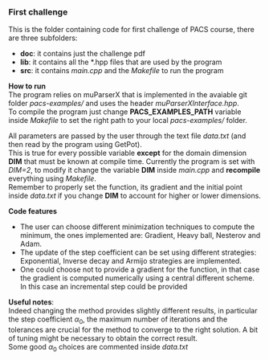 ### First challenge  
This is the folder containing code for first challenge of PACS course, there are three subfolders:  
- **doc**: it contains just the challenge pdf
- **lib**: it contains all the *.hpp files that are used by the program
- **src**: it contains *main.cpp* and the *Makefile* to run the program

**How to run**  
The program relies on muParserX that is implemented in the avaiable git folder *pacs-examples/* and uses the header *muParserXInterface.hpp*.  
To compile the program just change **PACS_EXAMPLES_PATH** variable inside *Makefile* to set the right path to your local *pacs-examples/* folder.

All parameters are passed by the user through the text file *data.txt* (and then read by the program using GetPot).  
This is true for every possible variable **except** for the domain dimension **DIM** that must be known at compile time. Currently the program is set with *DIM=2*, to modify it change the variable **DIM** inside *main.cpp* and **recompile** everything using *Makefile*.  
Remember to properly set the function, its gradient and the initial point inside *data.txt* if you change **DIM** to account for higher or lower dimensions.

**Code features**  
- The user can choose different minimization techniques to compute the minimum, the ones implemented are: Gradient, Heavy ball, Nesterov and Adam.
- The update of the step coefficient can be set using different strategies: Exponential, Inverse decay and Armijo strategies are implemented.
- One could choose not to provide a gradient for the function, in that case the gradient is computed numerically using a central different scheme. In this case an incremental step could be provided

**Useful notes**:  
Indeed changing the method provides slightly different results, in particular the step coefficient $\alpha_0$, the maximum number of iterations and the tolerances are crucial for the method to converge to the right solution. A bit of tuning might be necessary to obtain the correct result.  
Some good $\alpha_0$ choices are commented inside *data.txt* 



